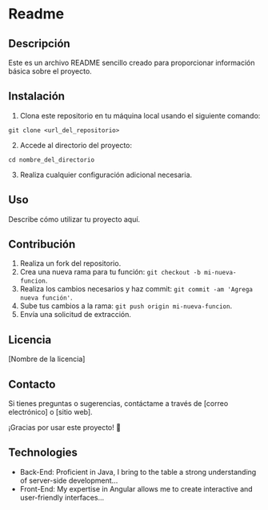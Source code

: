 # Readme

## Descripción

Este es un archivo README sencillo creado para proporcionar información básica sobre el proyecto.

## Instalación

1. Clona este repositorio en tu máquina local usando el siguiente comando:

```
git clone <url_del_repositorio>
```

2. Accede al directorio del proyecto:

```
cd nombre_del_directorio
```

3. Realiza cualquier configuración adicional necesaria.

## Uso

Describe cómo utilizar tu proyecto aquí.

## Contribución

1. Realiza un fork del repositorio.
2. Crea una nueva rama para tu función: `git checkout -b mi-nueva-funcion`.
3. Realiza los cambios necesarios y haz commit: `git commit -am 'Agrega nueva función'`.
4. Sube tus cambios a la rama: `git push origin mi-nueva-funcion`.
5. Envía una solicitud de extracción.

## Licencia

[Nombre de la licencia]

## Contacto

Si tienes preguntas o sugerencias, contáctame a través de [correo electrónico] o [sitio web].

¡Gracias por usar este proyecto! 🚀

## Technologies
- Back-End: Proficient in Java, I bring to the table a strong understanding of server-side development...
- Front-End: My expertise in Angular allows me to create interactive and user-friendly interfaces...
